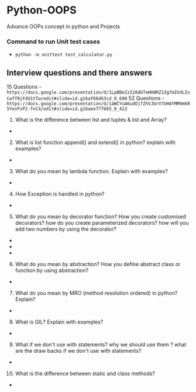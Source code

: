 # Python-OOPS
Advance OOPs concept in python and Projects

### Command to run Unit test cases
- `python -m unittest test_calculator.py`

## Interview questions and there answers 
15 Questions - `https://docs.google.com/presentation/d/1LpBBeZzI28dGTeHH8RZ1Zg7mIhdLIvCwff0jFdU1tTw/edit#slide=id.g16af66d63cd_0_698`
52 Questions - `https://docs.google.com/presentation/d/1aWCYuA6udOj7ZhVJbrV7UH4YMM9mkR5YonFxP2-fnC4/edit#slide=id.g16aee77fb65_0_413`

1. What is the difference between list and tuples & list and Array?
- 

2. What is list function append() and extend() in python? explain with examples?
- 

3. What do you mean by lambda function. Explain with examples?
- 

4. How Exception is handled in python?
- 

5. What do you mean by decorator function? How you create customised decorators? how do you create parameterized decorators? how will you add two numbers by using the decorator?
- 
- 
- 

6. What do you mean by abstraction? How you define abstract class or function by using abstraction?
- 

7. What do you mean by MRO (method resolution ordered) in python? Explain?
- 

8. What is GIL? Explain with examples?
- 

9. What if we don't use with statements? why we should use them ? what are the draw backs if we don't use with statements?
- 

10. What is the difference between static and class methods?
- 
